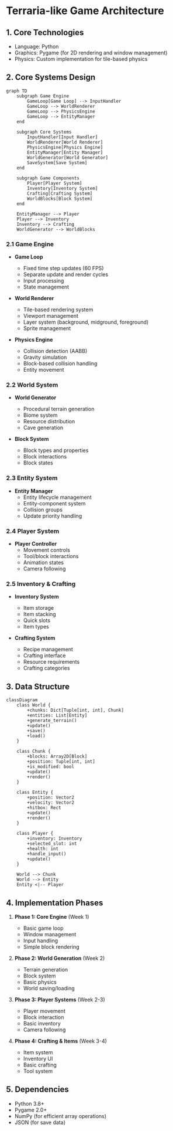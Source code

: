 # Terraria-like Game Architecture

## 1. Core Technologies
- Language: Python
- Graphics: Pygame (for 2D rendering and window management)
- Physics: Custom implementation for tile-based physics

## 2. Core Systems Design

```mermaid
graph TD
    subgraph Game Engine
        GameLoop[Game Loop] --> InputHandler
        GameLoop --> WorldRenderer
        GameLoop --> PhysicsEngine
        GameLoop --> EntityManager
    end

    subgraph Core Systems
        InputHandler[Input Handler]
        WorldRenderer[World Renderer]
        PhysicsEngine[Physics Engine]
        EntityManager[Entity Manager]
        WorldGenerator[World Generator]
        SaveSystem[Save System]
    end

    subgraph Game Components
        Player[Player System]
        Inventory[Inventory System]
        Crafting[Crafting System]
        WorldBlocks[Block System]
    end

    EntityManager --> Player
    Player --> Inventory
    Inventory --> Crafting
    WorldGenerator --> WorldBlocks
```

### 2.1 Game Engine
- **Game Loop**
  - Fixed time step updates (60 FPS)
  - Separate update and render cycles
  - Input processing
  - State management

- **World Renderer**
  - Tile-based rendering system
  - Viewport management
  - Layer system (background, midground, foreground)
  - Sprite management

- **Physics Engine**
  - Collision detection (AABB)
  - Gravity simulation
  - Block-based collision handling
  - Entity movement

### 2.2 World System
- **World Generator**
  - Procedural terrain generation
  - Biome system
  - Resource distribution
  - Cave generation

- **Block System**
  - Block types and properties
  - Block interactions
  - Block states

### 2.3 Entity System
- **Entity Manager**
  - Entity lifecycle management
  - Entity-component system
  - Collision groups
  - Update priority handling

### 2.4 Player System
- **Player Controller**
  - Movement controls
  - Tool/block interactions
  - Animation states
  - Camera following

### 2.5 Inventory & Crafting
- **Inventory System**
  - Item storage
  - Item stacking
  - Quick slots
  - Item types

- **Crafting System**
  - Recipe management
  - Crafting interface
  - Resource requirements
  - Crafting categories

## 3. Data Structure

```mermaid
classDiagram
    class World {
        +chunks: Dict[Tuple[int, int], Chunk]
        +entities: List[Entity]
        +generate_terrain()
        +update()
        +save()
        +load()
    }

    class Chunk {
        +blocks: Array2D[Block]
        +position: Tuple[int, int]
        +is_modified: bool
        +update()
        +render()
    }

    class Entity {
        +position: Vector2
        +velocity: Vector2
        +hitbox: Rect
        +update()
        +render()
    }

    class Player {
        +inventory: Inventory
        +selected_slot: int
        +health: int
        +handle_input()
        +update()
    }

    World --> Chunk
    World --> Entity
    Entity <|-- Player
```

## 4. Implementation Phases

1. **Phase 1: Core Engine** (Week 1)
   - Basic game loop
   - Window management
   - Input handling
   - Simple block rendering

2. **Phase 2: World Generation** (Week 2)
   - Terrain generation
   - Block system
   - Basic physics
   - World saving/loading

3. **Phase 3: Player Systems** (Week 2-3)
   - Player movement
   - Block interaction
   - Basic inventory
   - Camera following

4. **Phase 4: Crafting & Items** (Week 3-4)
   - Item system
   - Inventory UI
   - Basic crafting
   - Tool system

## 5. Dependencies
- Python 3.8+
- Pygame 2.0+
- NumPy (for efficient array operations)
- JSON (for save data)